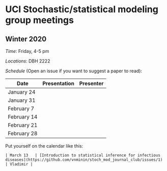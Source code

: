 # UCI Stochastic/statistical modeling group meetings

## Winter 2020

*Time*: Friday, 4-5 pm

*Locations*: DBH 2222

*Schedule* (Open an issue if you want to suggest a paper to read):

| Date   | Presentation   | Presenter    |
|--------|----------------|--------------|
| January 24  |           |              |
| January 31  |  |              |
| February 7  |  |              |
| February 14 |                |              |
| February 21 |                |              |
| February 28 |                |              |



Put yourself on the calendar like this:
```
| March 13   | [Introduction to statistical inference for infectious diseases](https://github.com/vnminin/stoch_mod_journal_club/issues/1) | Vladimir |
```
